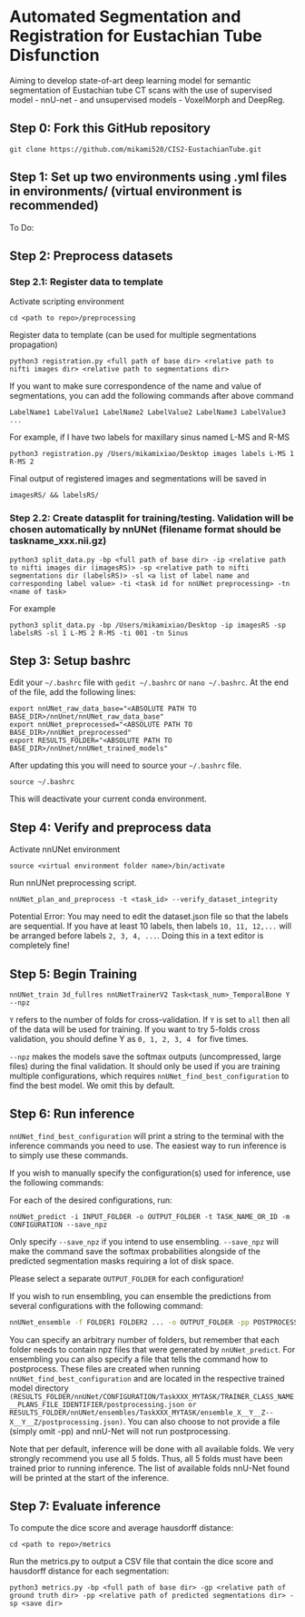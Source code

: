 # Automated Segmentation and Registration for Eustachian Tube Disfunction
Aiming to develop state-of-art deep learning model for semantic segmentation of Eustachian tube CT scans with the use of supervised model - nnU-net - and unsupervised models - VoxelMorph and DeepReg.

## Step 0: Fork this GitHub repository 
```
git clone https://github.com/mikami520/CIS2-EustachianTube.git
```

## Step 1: Set up two environments using .yml files in environments/ (virtual environment is recommended)
To Do:


## Step 2: Preprocess datasets
### Step 2.1: Register data to template
Activate scripting environment
```
cd <path to repo>/preprocessing
```
Register data to template (can be used for multiple segmentations propagation)
```
python3 registration.py <full path of base dir> <relative path to nifti images dir> <relative path to segmentations dir> 
```
If you want to make sure correspondence of the name and value of segmentations, you can add the following commands after above command
```
LabelName1 LabelValue1 LabelName2 LabelValue2 LabelName3 LabelValue3 ...
```
For example, if I have two labels for maxillary sinus named L-MS and R-MS
```
python3 registration.py /Users/mikamixiao/Desktop images labels L-MS 1 R-MS 2
```
Final output of registered images and segmentations will be saved in 
```
imagesRS/ && labelsRS/
```
### Step 2.2: Create datasplit for training/testing. Validation will be chosen automatically by nnUNet (filename format should be taskname_xxx.nii.gz)
```
python3 split_data.py -bp <full path of base dir> -ip <relative path to nifti images dir (imagesRS)> -sp <relative path to nifti segmentations dir (labelsRS)> -sl <a list of label name and corresponding label value> -ti <task id for nnUNet preprocessing> -tn <name of task>
```
For example
```
python3 split_data.py -bp /Users/mikamixiao/Desktop -ip imagesRS -sp labelsRS -sl 1 L-MS 2 R-MS -ti 001 -tn Sinus
```

## Step 3: Setup bashrc

Edit your `~/.bashrc` file with `gedit ~/.bashrc` or `nano ~/.bashrc`. At the end of the file, add the following lines:

```
export nnUNet_raw_data_base="<ABSOLUTE PATH TO BASE_DIR>/nnUnet/nnUNet_raw_data_base" 
export nnUNet_preprocessed="<ABSOLUTE PATH TO BASE_DIR>/nnUNet_preprocessed" 
export RESULTS_FOLDER="<ABSOLUTE PATH TO BASE_DIR>/nnUnet/nnUNet_trained_models"
```

After updating this you will need to source your `~/.bashrc` file.

```
source ~/.bashrc
```

This will deactivate your current conda environment.

## Step 4: Verify and preprocess data
Activate nnUNet environment
```
source <virtual environment folder name>/bin/activate
```
Run nnUNet preprocessing script.
```
nnUNet_plan_and_preprocess -t <task_id> --verify_dataset_integrity
```
Potential Error: You may need to edit the dataset.json file so that the labels are sequential. If you have at least 10 labels, then labels `10, 11, 12,...` will be arranged before labels `2, 3, 4, ...`. Doing this in a text editor is completely fine!

## Step 5: Begin Training

```
nnUNet_train 3d_fullres nnUNetTrainerV2 Task<task_num>_TemporalBone Y --npz
```

`Y` refers to the number of folds for cross-validation. If `Y` is set to `all` then all of the data will be used for training. If you want to try 5-folds cross validation, you should define Y as `0, 1, 2, 3, 4 ` for five times.

`--npz` makes the models save the softmax outputs (uncompressed, large files) during the final validation. It should only be used if you are training multiple configurations, which requires `nnUNet_find_best_configuration` to find the best model. We omit this by default.

## Step 6: Run inference

`nnUNet_find_best_configuration` will print a string to the terminal with the inference commands you need to use.
The easiest way to run inference is to simply use these commands.

If you wish to manually specify the configuration(s) used for inference, use the following commands:

For each of the desired configurations, run:

```
nnUNet_predict -i INPUT_FOLDER -o OUTPUT_FOLDER -t TASK_NAME_OR_ID -m CONFIGURATION --save_npz
```

Only specify `--save_npz` if you intend to use ensembling. `--save_npz` will make the command save the softmax
probabilities alongside of the predicted segmentation masks requiring a lot of disk space.

Please select a separate `OUTPUT_FOLDER` for each configuration!

If you wish to run ensembling, you can ensemble the predictions from several configurations with the following command:

```bash
nnUNet_ensemble -f FOLDER1 FOLDER2 ... -o OUTPUT_FOLDER -pp POSTPROCESSING_FILE
```

You can specify an arbitrary number of folders, but remember that each folder needs to contain npz files that were
generated by `nnUNet_predict`. For ensembling you can also specify a file that tells the command how to postprocess.
These files are created when running `nnUNet_find_best_configuration` and are located in the respective trained model directory `(RESULTS_FOLDER/nnUNet/CONFIGURATION/TaskXXX_MYTASK/TRAINER_CLASS_NAME__PLANS_FILE_IDENTIFIER/postprocessing.json or RESULTS_FOLDER/nnUNet/ensembles/TaskXXX_MYTASK/ensemble_X__Y__Z--X__Y__Z/postprocessing.json)`. You can also choose to not provide a file (simply omit -pp) and nnU-Net will not run postprocessing.

Note that per default, inference will be done with all available folds. We very strongly recommend you use all 5 folds.
Thus, all 5 folds must have been trained prior to running inference. The list of available folds nnU-Net found will be
printed at the start of the inference.

## Step 7: Evaluate inference
To compute the dice score and average hausdorff distance:
```
cd <path to repo>/metrics
```
Run the metrics.py to output a CSV file that contain the dice score and hausdorff distance for each segmentation:
```
python3 metrics.py -bp <full path of base dir> -gp <relative path of ground truth dir> -pp <relative path of predicted segmentations dir> -sp <save dir>
```

